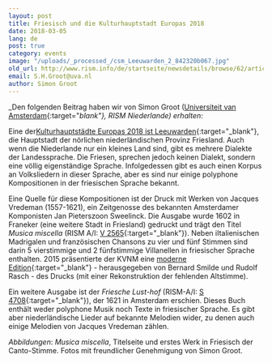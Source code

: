 ```yaml
---
layout: post
title: Friesisch und die Kulturhauptstadt Europas 2018
date: 2018-03-05
lang: de
post: true
category: events
image: "/uploads/_processed_/csm_Leeuwarden_2_842320b067.jpg"
old_url: http://www.rism.info/de/startseite/newsdetails/browse/62/article/64/frisian-and-the-european-capital-of-culture-2018.html
email: S.H.Groot@uva.nl
author: Simon Groot
---
```



_Den folgenden Beitrag haben wir von Simon Groot ([Universiteit van Amsterdam](http://bijzonderecollecties.uva.nl/en/){:target="_blank"}, RISM Niederlande) erhalten:_

Eine der[Kulturhauptstädte Europas 2018 ist Leeuwarden](https://www.friesland.nl/en/european-capital-of-culture){:target="_blank"}, die Hauptstadt der nörlichen niederländischen Provinz Friesland. Auch wenn die Niederlande nur ein kleines Land sind, gibt es mehrere Dialekte der Landessprache. Die Friesen, sprechen jedoch keinen Dialekt, sondern eine völlig eigenständige Sprache. Infolgedessen gibt es auch einen Korpus an Volksliedern in dieser Sprache, aber es sind nur einige polyphone Kompositionen in der friesischen Sprache bekannt.

Eine Quelle für diese Kompositionen ist der Druck mit Werken von Jacques Vredeman (1557-1621), ein Zeitgenosse des bekannten Amsterdamer Komponisten Jan Pieterszoon Sweelinck. Die Ausgabe wurde 1602 in Franeker (eine weitere Stadt in Friesland) gedruckt und trägt den Titel _Musica miscella_ (RISM A/I: [V 2565](https://opac.rism.info/search?id=00000990067534){:target="_blank"}). Neben iItalienischen Madrigalen und französischen Chansons zu vier und fünf Stimmen sind darin 5 vierstimmige und 2 fünfstimmige Villanellen in friesischer Sprache enthalten. 2015 präsentierte der KVNM eine [moderne Edition](http://www.kvnm.nl/nl/product/323){:target="_blank"} - herausgegeben von Bernard Smilde und Rudolf Rasch - des Drucks (mit einer Rekonstruktion der fehlenden Altstimme).

Ein weitere Ausgabe ist der _Friesche Lust-hof_ (RISM-A/I: [S 4708](https://opac.rism.info/search?View=rism&author=starter&q=Friesche){:target="_blank"}), der 1621 in Amsterdam erschien. Dieses Buch enthält weder polyphone Musik noch Texte in friesischer Sprache. Es gibt aber niederländische Lieder auf bekannte Melodien wider, zu denen auch einige Melodien von Jacques Vredeman zählen.


_Abbildungen_: _Musica miscella_, Titelseite und erstes Werk in Friesisch der Canto-Stimme. Fotos mit freundlicher Genehmigung von Simon Groot.

<script type="text/javascript">var switchTo5x=true;</script><script type="text/javascript" src="http://w.sharethis.com/button/buttons.js"></script><script type="text/javascript">stLight.options({publisher: "9b601438-1ce1-49d8-bfd7-9cff5df54c17", doNotHash: false, doNotCopy: false, hashAddressBar: false});</script>